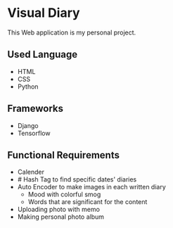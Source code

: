 # Visual Diary
This Web application is my personal project.


## Used Language
- HTML
- CSS
- Python

## Frameworks
- Django
- Tensorflow

## Functional Requirements
- Calender
- \# Hash Tag to find specific dates' diaries
- Auto Encoder to make images in each written diary
    - Mood with colorful smog
    - Words that are significant for the content
- Uploading photo with memo
- Making personal photo album